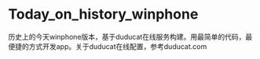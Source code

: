 Today_on_history_winphone
=========================

历史上的今天winphone版本，基于duducat在线服务构建。用最简单的代码，最便捷的方式开发app。关于duducat在线配置，参考duducat.com
